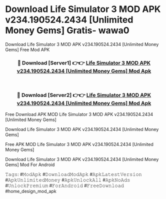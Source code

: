 # Download Life Simulator 3 MOD APK v234.190524.2434 [Unlimited Money Gems] Gratis- wawa0
Download Life Simulator 3 MOD APK v234.190524.2434 [Unlimited Money Gems] Free Mod APK

<div align="center">
<h3>🔴 Download [Server1] 👉👉 <a href="https://apk-comot.site?title=Life_Simulator_3_MOD_APK_v234.190524.2434_[Unlimited_Money_Gems]">Life Simulator 3 MOD APK v234.190524.2434 [Unlimited Money Gems] Mod Apk</a></h3><br>

<h3>🔴 Download [Server2] 👉👉 <a href="https://apk-comot.site?title=Life_Simulator_3_MOD_APK_v234.190524.2434_[Unlimited_Money_Gems]">Life Simulator 3 MOD APK v234.190524.2434 [Unlimited Money Gems] Mod Apk</a></h3>
</div>


Free Download APK MOD Life Simulator 3 MOD APK v234.190524.2434 [Unlimited Money Gems]

Download Life Simulator 3 MOD APK v234.190524.2434 [Unlimited Money Gems] 

Free APK MOD Life Simulator 3 MOD APK v234.190524.2434 [Unlimited Money Gems] 

Download Life Simulator 3 MOD APK v234.190524.2434 [Unlimited Money Gems] Mod For Android

𝚃𝚊𝚐𝚜: #𝙼𝚘𝚍𝙰𝚙𝚔 #𝙳𝚘𝚠𝚗𝚕𝚘𝚊𝚍𝙼𝚘𝚍𝙰𝚙𝚔 #𝙰𝚙𝚔𝙻𝚊𝚝𝚎𝚜𝚝𝚅𝚎𝚛𝚜𝚒𝚘𝚗 #𝙰𝚙𝚔𝚄𝚗𝚕𝚒𝚖𝚒𝚝𝚎𝚍𝙼𝚘𝚗𝚎𝚢 #𝙰𝚙𝚔𝚄𝚗𝚕𝚘𝚌𝚔𝙰𝚕𝚕 #𝙰𝚙𝚔𝙽𝚘𝙰𝚍𝚜 #𝚄𝚗𝚕𝚘𝚌𝚔𝙿𝚛𝚎𝚖𝚒𝚞𝚖 #𝙵𝚘𝚛𝙰𝚗𝚍𝚛𝚘𝚒𝚍 #𝙵𝚛𝚎𝚎𝙳𝚘𝚠𝚗𝚕𝚘𝚊𝚍 #home_design_mod_apk